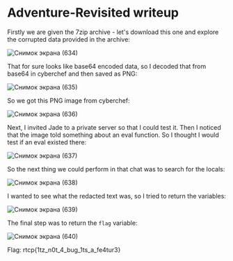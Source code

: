 # Adventure-Revisited writeup

Firstly we are given the 7zip archive - let's download this one and explore the corrupted data provided in the archive:

![Снимок экрана (634)](https://user-images.githubusercontent.com/57829161/80571430-48daf480-8a05-11ea-8d99-320f75de441e.jpg)

That for sure looks like base64 encoded data, so I decoded that from base64 in cyberchef and then saved as PNG:

![Снимок экрана (635)](https://user-images.githubusercontent.com/57829161/80571437-4d9fa880-8a05-11ea-8e0b-f28db8124854.jpg)

So we got this PNG image from cyberchef:

![Снимок экрана (636)](https://user-images.githubusercontent.com/57829161/80571445-50020280-8a05-11ea-9ec4-8767ee179747.jpg)

Next, I invited Jade to a private server so that I could test it. Then I noticed that the image told something about an eval function. 
So I thought I would test if an eval existed there:

![Снимок экрана (637)](https://user-images.githubusercontent.com/57829161/80571452-52645c80-8a05-11ea-8bc9-e2c9df4dcda5.jpg)

So the next thing we could perform in that chat was to search for the locals:

![Снимок экрана (638)](https://user-images.githubusercontent.com/57829161/80571471-598b6a80-8a05-11ea-8e4b-8a9eedb96016.jpg)

I wanted to see what the redacted text was, so I tried to return the variables:

![Снимок экрана (639)](https://user-images.githubusercontent.com/57829161/80571476-5c865b00-8a05-11ea-80e9-79df2915357e.jpg)

The final step was to return the `flag` variable:

![Снимок экрана (640)](https://user-images.githubusercontent.com/57829161/80571484-5f814b80-8a05-11ea-82f9-5bcc74a86350.jpg)

Flag: rtcp{1tz_n0t_4_bug_1ts_a_fe4tur3}
